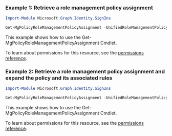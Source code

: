 ### Example 1: Retrieve a role management policy assignment

```powershell
Import-Module Microsoft.Graph.Identity.SignIns

Get-MgPolicyRoleManagementPolicyAssignment -UnifiedRoleManagementPolicyAssignmentId $unifiedRoleManagementPolicyAssignmentId
```
This example shows how to use the Get-MgPolicyRoleManagementPolicyAssignment Cmdlet.

To learn about permissions for this resource, see the [permissions reference](/graph/permissions-reference).

### Example 2: Retrieve a role management policy assignment and expand the policy and its associated rules

```powershell
Import-Module Microsoft.Graph.Identity.SignIns

Get-MgPolicyRoleManagementPolicyAssignment -UnifiedRoleManagementPolicyAssignmentId $unifiedRoleManagementPolicyAssignmentId -ExpandProperty "policy(`$expand=rules)"
```
This example shows how to use the Get-MgPolicyRoleManagementPolicyAssignment Cmdlet.

To learn about permissions for this resource, see the [permissions reference](/graph/permissions-reference).

